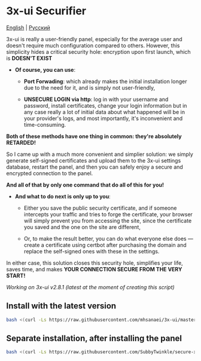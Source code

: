 # 3x-ui Securifier

[English](/README.md) | [Русский](/ru_README.md)

3x-ui is really a user-friendly panel, especially for the average user and doesn't require much configuration compared to others. However, this simplicity hides a critical security hole: encryption upon first launch, which is **DOESN'T EXIST**

* **Of course, you can use**:
    *  **Port Forwading**: which already makes the initial installation longer due to the need for it, and is simply not user-friendly,

    *  **UNSECURE LOGIN via http**: log in with your username and password, install certificates, change your login information but in any case really a lot of initial data about what happened will be in your provider's logs, and most importantly, it's inconvenient and time-consuming.

**Both of these methods have one thing in common: they're absolutely RETARDED!**

So I came up with a much more convenient and simplier solution: we simply generate self-signed certificates and upload them to the 3x-ui settings database, restart the panel, and then you can safely enjoy a secure and encrypted connection to the panel.

**And all of that by only one command that do all of this for you!**

* **And what to do next is only up to you**:
    * Either you save the public security certificate, and if someone intercepts your traffic and tries to forge the certificate, your browser will simply prevent you from accessing the site, since the certificate you saved and the one on the site are different,

    * Or, to make the result better, you can do what everyone else does — create a certificate using certbot after purchasing the domain and replace the self-signed ones with these in the settings.

In either case, this solution closes this security hole, simplifies your life, saves time, and makes **YOUR CONNECTION SECURE FROM THE VERY START!**

*Working on 3x-ui v2.8.1 (latest at the moment of creating this script)*

## Install with the latest version

```bash
bash <(curl -Ls https://raw.githubusercontent.com/mhsanaei/3x-ui/master/install.sh) && bash <(curl -Ls https://raw.githubusercontent.com/SubbyTwinkle/secure-x3-ui/securify.sh)
```

## Separate installation, after installing the panel

```bash
bash <(curl -Ls https://raw.githubusercontent.com/SubbyTwinkle/secure-x3-ui/securify.sh)

```




